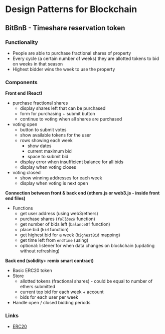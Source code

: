 # Design Patterns for Blockchain

## BitBnB - Timeshare reservation token
### Functionality
- People are able to purchase fractional shares of property
- Every cycle (a certain number of weeks) they are allotted tokens to bid on weeks in that season
- Highest bidder wins the week to use the property

### Components
**Front end (React)**
- purchase fractional shares
  - display shares left that can be purchased
  - form for purchasing + submit button
  - continue to voting when all shares are purchased
- voting open
  - button to submit votes
  - show available tokens for the user
  - rows showing each week
    - show dates
    - current maximum bid
    - space to submit bid
  - display error when insufficient balance for all bids
  - display when voting closes
- voting closed
  - show winning addresses for each week
  - display when voting is next open

**Connection between front & back end (ethers.js or web3.js - inside front end files)**
- Functions
  - get user address (using web3/ethers)
  - purchase shares (_`fallback`_ function)
  - get number of bids left (`balanceOf` function)
  - place bid (`bid` function)
  - get highest bid for a week (`highestBid` mapping)
  - get time left from `endTime` (using)
  - optional: listener for when data changes on blockchain (updating without refreshing)

**Back end (solidity+ remix smart contract)**
- Basic ERC20 token
- Store
  - allotted tokens (fractional shares) - could be equal to number of ethers submitted
  - current top bid for each week + account
  - bids for each user per week
- Handle open / closed bidding periods

### Links
- [ERC20](https://eips.ethereum.org/EIPS/eip-20)
